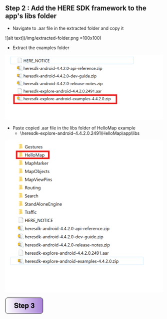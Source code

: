 ## Step 2 : Add the HERE SDK framework to the app's libs folder

- Navigate to .aar file in the extracted folder and copy it

![alt text](/img/extracted-folder.png =100x100)

- Extract the examples folder

![alt text](/img/extract-ex.png)

- Paste copied .aar file in the libs folder of HelloMap example
    - \heresdk-explore-android-4.4.2.0.2491\HelloMap\app\libs

![alt text](/img/extracted-ex.png)

[![Foo](/img/s3.png)](/Step3.md) 